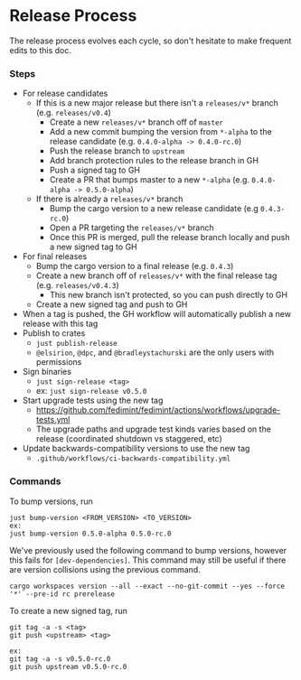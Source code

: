 # Release Process

The release process evolves each cycle, so don't hesitate to make frequent edits to this doc.

### Steps

- For release candidates
  - If this is a new major release but there isn't a `releases/v*` branch (e.g. `releases/v0.4`)
    - Create a new `releases/v*` branch off of `master`
    - Add a new commit bumping the version from `*-alpha` to the release candidate (e.g. `0.4.0-alpha -> 0.4.0-rc.0`)
    - Push the release branch to `upstream`
    - Add branch protection rules to the release branch in GH
    - Push a signed tag to GH
    - Create a PR that bumps master to a new `*-alpha` (e.g. `0.4.0-alpha -> 0.5.0-alpha`)
  - If there is already a `releases/v*` branch
    - Bump the cargo version to a new release candidate (e.g `0.4.3-rc.0`)
    - Open a PR targeting the `releases/v*` branch
    - Once this PR is merged, pull the release branch locally and push a new signed tag to GH
- For final releases
  - Bump the cargo version to a final release (e.g. `0.4.3`)
  - Create a new branch off of `releases/v*` with the final release tag (e.g. `releases/v0.4.3`)
    - This new branch isn't protected, so you can push directly to GH
  - Create a new signed tag and push to GH
- When a tag is pushed, the GH workflow will automatically publish a new release with this tag
- Publish to crates
  - `just publish-release`
  - `@elsirion`, `@dpc`, and `@bradleystachurski` are the only users with permissions
- Sign binaries
  - `just sign-release <tag>`
  - ex: `just sign-release v0.5.0`
- Start upgrade tests using the new tag
  - https://github.com/fedimint/fedimint/actions/workflows/upgrade-tests.yml
  - The upgrade paths and upgrade test kinds varies based on the release (coordinated shutdown vs staggered, etc)
- Update backwards-compatibility versions to use the new tag
  - `.github/workflows/ci-backwards-compatibility.yml`

### Commands

To bump versions, run
```
just bump-version <FROM_VERSION> <TO_VERSION>
ex:
just bump-version 0.5.0-alpha 0.5.0-rc.0
```

We've previously used the following command to bump versions, however this fails for `[dev-dependencies]`. This command may still be useful if there are version collisions using the previous command.

```
cargo workspaces version --all --exact --no-git-commit --yes --force '*' --pre-id rc prerelease
```

To create a new signed tag, run
```
git tag -a -s <tag>
git push <upstream> <tag>

ex:
git tag -a -s v0.5.0-rc.0
git push upstream v0.5.0-rc.0
```
